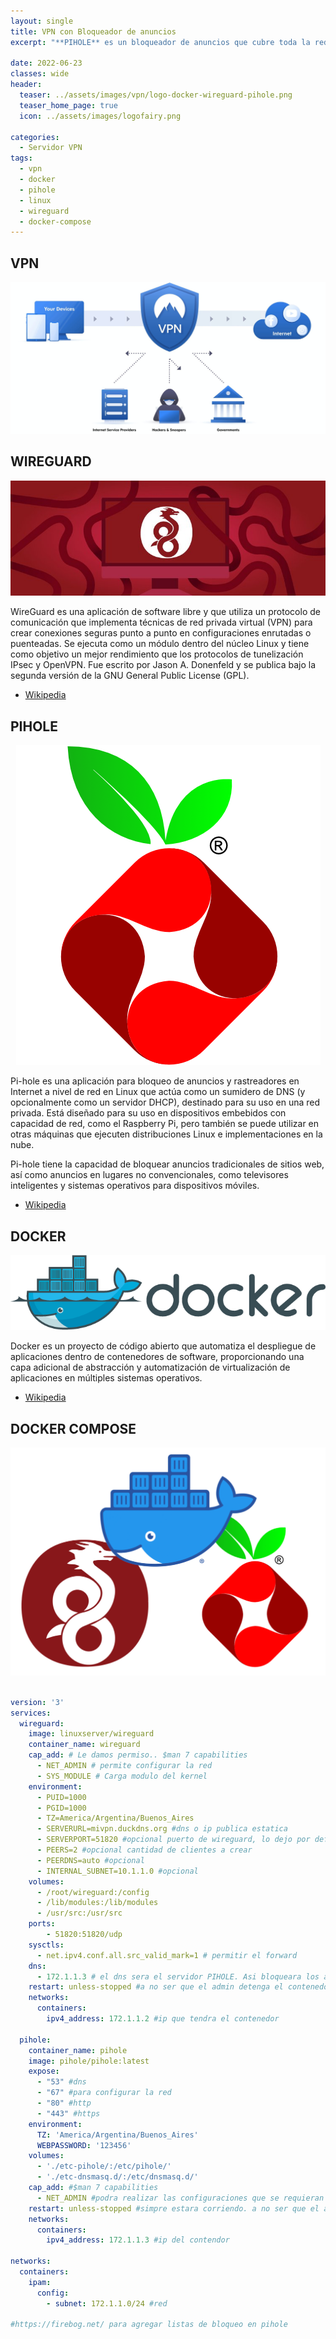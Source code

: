 ```yaml
---
layout: single
title: VPN con Bloqueador de anuncios
excerpt: "**PIHOLE** es un bloqueador de anuncios que cubre toda la red y la protege de los anuncios y de rastreadores, evitando que se tenga que realizar configuraciones en cada dispositivos."

date: 2022-06-23
classes: wide
header:
  teaser: ../assets/images/vpn/logo-docker-wireguard-pihole.png
  teaser_home_page: true
  icon: ../assets/images/logofairy.png

categories:
  - Servidor VPN
tags:  
  - vpn
  - docker
  - pihole
  - linux
  - wireguard
  - docker-compose
---
```


## VPN

<p align="center">
<img src="/assets/images/vpn/vpn-seguridad.jpg">
</p>

## WIREGUARD

<p align="center">
<img src="/assets/images/vpn/wireguard.jpg">
</p>

WireGuard es una aplicación de software libre y que utiliza un protocolo de 
comunicación que implementa técnicas de red privada virtual (VPN)
para crear conexiones seguras punto a punto en configuraciones enrutadas o 
puenteadas. Se ejecuta como un módulo dentro del núcleo Linux y tiene como 
objetivo un mejor rendimiento que los protocolos de tunelización IPsec y 
OpenVPN. Fue escrito por Jason A. Donenfeld y se publica bajo la segunda 
versión de la GNU General Public License (GPL). 

- [Wikipedia](https://es.wikipedia.org/wiki/WireGuard)

## PIHOLE

<p align="center">
<img src="/assets/images/vpn/pi-hole_logo.png">
</p>


Pi-hole es una aplicación para bloqueo de anuncios y rastreadores en Internet
a nivel de red en Linux que actúa como un sumidero de DNS (y opcionalmente 
como un servidor DHCP), destinado para su uso en una red privada. Está diseñado 
para su uso en dispositivos embebidos con capacidad de red, como el Raspberry 
Pi, pero también se puede utilizar en otras máquinas que ejecuten distribuciones 
Linux e implementaciones en la nube.

Pi-hole tiene la capacidad de bloquear anuncios tradicionales de sitios web, 
así como anuncios en lugares no convencionales, como televisores inteligentes 
y sistemas operativos para dispositivos móviles.


- [Wikipedia](https://es.wikipedia.org/wiki/Pi-hole)

## DOCKER


<p align="center">
<img src="/assets/images/vpn/docker_container_engine_logo.png">
</p>


Docker es un proyecto de código abierto que automatiza el despliegue de 
aplicaciones dentro de contenedores de software, proporcionando una capa 
adicional de abstracción y automatización de virtualización de aplicaciones 
en múltiples sistemas operativos. 

- [Wikipedia](HTTPS://ES.WIKIPEDIA.ORG/WIKI/DOCKER_(SOFTWARE))


## DOCKER COMPOSE

<p align="center">
<img src="/assets/images/vpn/docker-wireguard-pihole.png">
</p>


```yaml

version: '3'
services:
  wireguard:
    image: linuxserver/wireguard
    container_name: wireguard
    cap_add: # Le damos permiso.. $man 7 capabilities
      - NET_ADMIN # permite configurar la red
      - SYS_MODULE # Carga modulo del kernel
    environment:
      - PUID=1000
      - PGID=1000
      - TZ=America/Argentina/Buenos_Aires
      - SERVERURL=mivpn.duckdns.org #dns o ip publica estatica
      - SERVERPORT=51820 #opcional puerto de wireguard, lo dejo por defecto
      - PEERS=2 #opcional cantidad de clientes a crear
      - PEERDNS=auto #opcional
      - INTERNAL_SUBNET=10.1.1.0 #opcional
    volumes:
      - /root/wireguard:/config
      - /lib/modules:/lib/modules
      - /usr/src:/usr/src
    ports:
        - 51820:51820/udp
    sysctls:
      - net.ipv4.conf.all.src_valid_mark=1 # permitir el forward
    dns:
      - 172.1.1.3 # el dns sera el servidor PIHOLE. Asi bloqueara los anuncios
    restart: unless-stopped #a no ser que el admin detenga el contenedor por cualquier cosa que se detenga, se iniciara de nuevo
    networks:
      containers:
        ipv4_address: 172.1.1.2 #ip que tendra el contenedor 
 
  pihole:
    container_name: pihole
    image: pihole/pihole:latest
    expose:
      - "53" #dns
      - "67" #para configurar la red
      - "80" #http
      - "443" #https
    environment:
      TZ: 'America/Argentina/Buenos_Aires'
      WEBPASSWORD: '123456'
    volumes:
      - './etc-pihole/:/etc/pihole/'
      - './etc-dnsmasq.d/:/etc/dnsmasq.d/'
    cap_add: #$man 7 capabilities
      - NET_ADMIN #podra realizar las configuraciones que se requieran en el contenedor
    restart: unless-stopped #simpre estara corriendo. a no ser que el admin lo detenga
    networks:
      containers:
        ipv4_address: 172.1.1.3 #ip del contendor
 
networks:
  containers:
    ipam:
      config:
        - subnet: 172.1.1.0/24 #red 

#https://firebog.net/ para agregar listas de bloqueo en pihole
```
